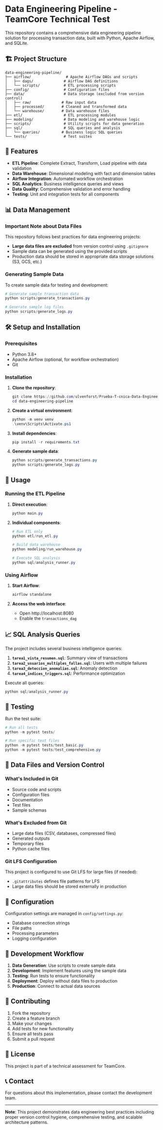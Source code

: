 # Data Engineering Pipeline - TeamCore Technical Test

This repository contains a comprehensive data engineering pipeline solution for processing transaction data, built with Python, Apache Airflow, and SQLite.

## 🏗️ Project Structure

```
data-engineering-pipeline/
├── airflow/                # Apache Airflow DAGs and scripts
│   ├── dags/              # Airflow DAG definitions
│   └── scripts/           # ETL processing scripts
├── config/                # Configuration files
├── data/                  # Data storage (excluded from version control)
│   ├── raw/              # Raw input data
│   ├── processed/        # Cleaned and transformed data
│   └── warehouse/        # Data warehouse files
├── etl/                   # ETL processing modules
├── modeling/              # Data modeling and warehouse logic
├── scripts/               # Utility scripts for data generation
├── sql/                   # SQL queries and analysis
│   └── queries/          # Business logic SQL queries
└── tests/                 # Test suites
```

## 🚀 Features

- **ETL Pipeline**: Complete Extract, Transform, Load pipeline with data validation
- **Data Warehouse**: Dimensional modeling with fact and dimension tables
- **Airflow Integration**: Automated workflow orchestration
- **SQL Analytics**: Business intelligence queries and views
- **Data Quality**: Comprehensive validation and error handling
- **Testing**: Unit and integration tests for all components

## 📊 Data Management

### Important Note about Data Files

This repository follows best practices for data engineering projects:

- **Large data files are excluded** from version control using `.gitignore`
- Sample data can be generated using the provided scripts
- Production data should be stored in appropriate data storage solutions (S3, GCS, etc.)

### Generating Sample Data

To create sample data for testing and development:

```powershell
# Generate sample transaction data
python scripts/generate_transactions.py

# Generate sample log files
python scripts/generate_logs.py
```

## 🛠️ Setup and Installation

### Prerequisites

- Python 3.8+
- Apache Airflow (optional, for workflow orchestration)
- Git

### Installation

1. **Clone the repository**:
   ```powershell
   git clone https://github.com/ulvenforst/Prueba-T-cnica-Data-Engineer-TeamCore.git
   cd data-engineering-pipeline
   ```

2. **Create a virtual environment**:
   ```powershell
   python -m venv venv
   .\venv\Scripts\Activate.ps1
   ```

3. **Install dependencies**:
   ```powershell
   pip install -r requirements.txt
   ```

4. **Generate sample data**:
   ```powershell
   python scripts/generate_transactions.py
   python scripts/generate_logs.py
   ```

## 🔄 Usage

### Running the ETL Pipeline

1. **Direct execution**:
   ```powershell
   python main.py
   ```

2. **Individual components**:
   ```powershell
   # Run ETL only
   python etl/run_etl.py
   
   # Build data warehouse
   python modeling/run_warehouse.py
   
   # Execute SQL analysis
   python sql/analysis_runner.py
   ```

### Using Airflow

1. **Start Airflow**:
   ```powershell
   airflow standalone
   ```

2. **Access the web interface**:
   - Open http://localhost:8080
   - Enable the `transactions_dag`

## 📈 SQL Analysis Queries

The project includes several business intelligence queries:

1. **`tarea1_vista_resumen.sql`**: Summary view of transactions
2. **`tarea2_usuarios_multiples_fallas.sql`**: Users with multiple failures
3. **`tarea3_deteccion_anomalias.sql`**: Anomaly detection
4. **`tarea4_indices_triggers.sql`**: Performance optimization

Execute all queries:
```powershell
python sql/analysis_runner.py
```

## 🧪 Testing

Run the test suite:

```powershell
# Run all tests
python -m pytest tests/

# Run specific test files
python -m pytest tests/test_basic.py
python -m pytest tests/test_comprehensive.py
```

## 📁 Data Files and Version Control

### What's Included in Git
- Source code and scripts
- Configuration files
- Documentation
- Test files
- Sample schemas

### What's Excluded from Git
- Large data files (CSV, databases, compressed files)
- Generated outputs
- Temporary files
- Python cache files

### Git LFS Configuration

This project is configured to use Git LFS for large files (if needed):
- `.gitattributes` defines file patterns for LFS
- Large data files should be stored externally in production

## 🔧 Configuration

Configuration settings are managed in `config/settings.py`:
- Database connection strings
- File paths
- Processing parameters
- Logging configuration

## 📝 Development Workflow

1. **Data Generation**: Use scripts to create sample data
2. **Development**: Implement features using the sample data
3. **Testing**: Run tests to ensure functionality
4. **Deployment**: Deploy without data files to production
5. **Production**: Connect to actual data sources

## 🤝 Contributing

1. Fork the repository
2. Create a feature branch
3. Make your changes
4. Add tests for new functionality
5. Ensure all tests pass
6. Submit a pull request

## 📄 License

This project is part of a technical assessment for TeamCore.

## 📞 Contact

For questions about this implementation, please contact the development team.

---

**Note**: This project demonstrates data engineering best practices including proper version control hygiene, comprehensive testing, and scalable architecture patterns.
